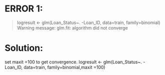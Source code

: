 ERROR 1:
========
> logresult <- glm(Loan_Status~. -Loan_ID, data=train, family=binomial)
Warning message:
glm.fit: algorithm did not converge 


Solution:
=========
set maxit =100 to get convergence.
logresult <- glm(Loan_Status~. -Loan_ID, data=train, family=binomial,maxit =100)
